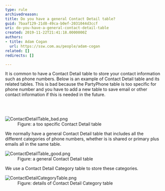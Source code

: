 ```yaml
---
type: rule
archivedreason: 
title: Do you have a general Contact Detail table?
guid: 7baaf129-21d8-49ca-b0ef-2031044d3ccf
uri: do-you-have-a-general-contact-detail-table
created: 2019-11-22T21:41:18.0000000Z
authors:
- title: Adam Cogan
  url: https://ssw.com.au/people/adam-cogan
related: []
redirects: []

---
```



<p class="ssw15-rteElement-P">It is common to have a Contact Detail table to store your contact information such as phone numbers. Below is an example of Contact Detail table and its related tables. This is bad because the PartyPhone table is too specific for phone number and you have to add a new table to save email or other contact information if this is needed in the future.​<br></p>
<br><excerpt class='endintro'></excerpt><br>
<dl class="badImage"><dt>​<img src="/PublishingImages/ContactDetailTable_bad.png" alt="ContactDetailTable_bad.png" /></dt><dd>Figure&#58; a too specific Contact Detail table</dd></dl><p>We normally have a general Contact Detail table that includes all the different categories of phone numbers, whether is is shared or primary plus emails all in the same table.</p><dl class="goodImage"><dt><img src="/PublishingImages/ContactDetailTable_good.png" alt="ContactDetailTable_good.png" /></dt><dd>Figure&#58; a general Contact Detail table</dd></dl><p>We use a Contact Detail Category table to store these categories.</p><dl class="goodImage"><dt><img src="/PublishingImages/ContactDetailCategoryTable.png" alt="ContactDetailCategoryTable.png" /></dt><dd>Figure&#58; details of Contact Detail Category table<span style="color&#58;#444444;">​</span></dd></dl>


